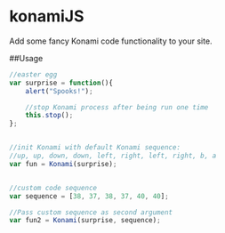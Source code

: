 # konamiJS
Add some fancy Konami code functionality to your site.

##Usage

```js
//easter egg
var surprise = function(){
	alert("Spooks!");

	//stop Konami process after being run one time
	this.stop();
};


//init Konami with default Konami sequence: 
//up, up, down, down, left, right, left, right, b, a
var fun = Konami(surprise);


//custom code sequence
var sequence = [38, 37, 38, 37, 40, 40];

//Pass custom sequence as second argument
var fun2 = Konami(surprise, sequence);
```
